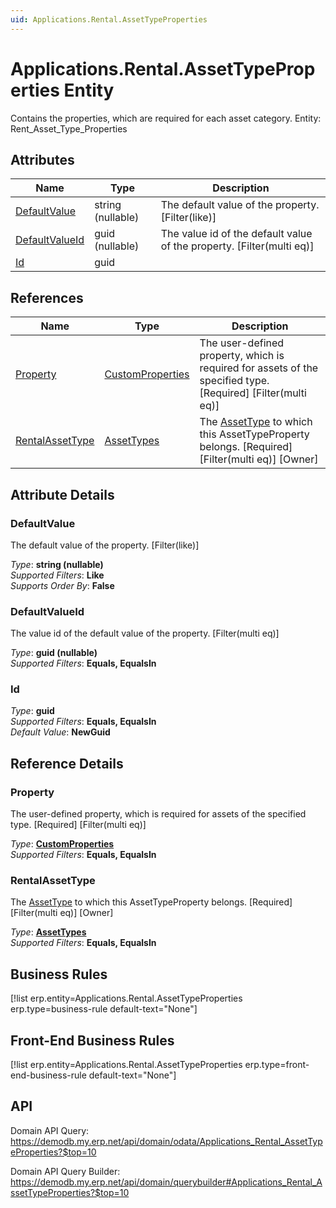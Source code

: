 ```yaml
---
uid: Applications.Rental.AssetTypeProperties
---
```

# Applications.Rental.AssetTypeProperties Entity

Contains the properties, which are required for each asset category. Entity: Rent_Asset_Type_Properties

## Attributes

| Name | Type | Description |
| ---- | ---- | --- |
| [DefaultValue](Applications.Rental.AssetTypeProperties.md#defaultvalue) | string (nullable) | The default value of the property. [Filter(like)] 
| [DefaultValueId](Applications.Rental.AssetTypeProperties.md#defaultvalueid) | guid (nullable) | The value id of the default value of the property. [Filter(multi eq)] 
| [Id](Applications.Rental.AssetTypeProperties.md#id) | guid |  

## References

| Name | Type | Description |
| ---- | ---- | --- |
| [Property](Applications.Rental.AssetTypeProperties.md#property) | [CustomProperties](General.CustomProperties.md) | The user-defined property, which is required for assets of the specified type. [Required] [Filter(multi eq)] |
| [RentalAssetType](Applications.Rental.AssetTypeProperties.md#rentalassettype) | [AssetTypes](Applications.Rental.AssetTypes.md) | The [AssetType](Applications.Rental.AssetTypes.md) to which this AssetTypeProperty belongs. [Required] [Filter(multi eq)] [Owner] |


## Attribute Details

### DefaultValue

The default value of the property. [Filter(like)]

_Type_: **string (nullable)**  
_Supported Filters_: **Like**  
_Supports Order By_: **False**  

### DefaultValueId

The value id of the default value of the property. [Filter(multi eq)]

_Type_: **guid (nullable)**  
_Supported Filters_: **Equals, EqualsIn**  

### Id

_Type_: **guid**  
_Supported Filters_: **Equals, EqualsIn**  
_Default Value_: **NewGuid**  


## Reference Details

### Property

The user-defined property, which is required for assets of the specified type. [Required] [Filter(multi eq)]

_Type_: **[CustomProperties](General.CustomProperties.md)**  
_Supported Filters_: **Equals, EqualsIn**  

### RentalAssetType

The [AssetType](Applications.Rental.AssetTypes.md) to which this AssetTypeProperty belongs. [Required] [Filter(multi eq)] [Owner]

_Type_: **[AssetTypes](Applications.Rental.AssetTypes.md)**  
_Supported Filters_: **Equals, EqualsIn**  



## Business Rules

[!list erp.entity=Applications.Rental.AssetTypeProperties erp.type=business-rule default-text="None"]

## Front-End Business Rules

[!list erp.entity=Applications.Rental.AssetTypeProperties erp.type=front-end-business-rule default-text="None"]

## API

Domain API Query:
<https://demodb.my.erp.net/api/domain/odata/Applications_Rental_AssetTypeProperties?$top=10>

Domain API Query Builder:
<https://demodb.my.erp.net/api/domain/querybuilder#Applications_Rental_AssetTypeProperties?$top=10>

